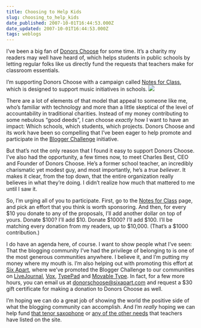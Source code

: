 ```yaml
---
title: Choosing to Help Kids
slug: choosing_to_help_kids
date_published: 2007-10-01T16:44:53.000Z
date_updated: 2007-10-01T16:44:53.000Z
tags: weblogs
---
```


I’ve been a big fan of [Donors Choose](http://www.donorschoose.org/) for some time. It’s a charity my readers may well have heard of, which helps students in public schools by letting regular folks like us directly fund the requests that teachers make for classroom essentials.

I’m supporting Donors Choose with a campaign called [Notes for Class](http://www.donorschoose.org/donors/viewChallenge.html?id=17149), which is designed to support music initiatives in schools.
[![](https://donorschoose.secure.miisolutions.net/donors/thermometer.png?id=17149&amp;type=large)](http://www.donorschoose.org/donors/viewChallenge.html?id=17149)

There are a lot of elements of that model that appeal to someone like me, who’s familiar with technology and more than a little skeptical of the level of accountability in traditional charities. Instead of my money contributing to some nebulous “good deeds”, I can choose *exactly* how I want to have an impact: Which schools, which students, which projects. Donors Choose and its work have been so compelling that I’ve been eager to help promote and participate in the [Blogger Challenge](http://www.donorschoose.org/donors/leadershipboard.html) initiative.

But that’s not the only reason that I found it easy to support Donors Choose. I’ve also had the opportunity, a few times now, to meet Charles Best, CEO and Founder of Donors Choose. He’s a former school teacher, an incredibly charismatic yet modest guy, and most importantly, he’s a *true believer*. It makes it clear, from the top down, that the entire organization really believes in what they’re doing. I didn’t realize how much that mattered to me until I saw it.

So, I’m urging all of you to participate. First, go to the [Notes for Class](http://www.donorschoose.org/donors/viewChallenge.html?id=17149) page, and pick an effort that you think is worth sponsoring. And then, for every $10 you donate to any of the proposals, I’ll add another dollar on top of yours. Donate $100? I’ll add $10. Donate $1000? I’ll add $100. I’ll be matching every donation from my readers, up to $10,000. (That’s a $1000 contribution.)

I do have an agenda here, of course. I want to show people what I’ve seen: That the blogging community I’ve had the privilege of belonging to is one of the most generous communities anywhere. I believe it, and I’m putting my money where my mouth is. I’m also helping out with promoting this effort at [Six Apart](http://www.sixapart.com/about/news/2007/09/a_blogger_chall.html), where we’ve promoted the Blogger Challenge to our communities on [LiveJournal](http://community.livejournal.com/lj_biz/242903.html), [Vox](http://team.vox.com/library/post/a-challenge-for-vox-members.html), [TypePad](http://everything.typepad.com/blog/2007/09/a-challenge-for.html) and [Movable Type](http://www.movabletype.com/blog/2007/09/choose-to-help-schools.html). In fact, for a few more hours, you can email us at [donorschoose@sixapart.com](mailto:donorschoose@sixapart.com) and request a $30 gift certificate for making a donation to Donors Choose as well.

I’m hoping we can do a great job of showing the world the positive side of what the blogging community can accomplish. And I’m *really* hoping we can help fund [that tenor saxophone](http://www.donorschoose.org/donors/proposal.html?id=89402&amp;challengeid=17149) or [any of the other needs](http://www.donorschoose.org/donors/viewChallenge.html?id=17149) that teachers have listed on the site.
